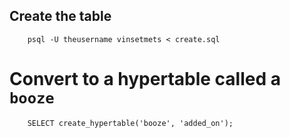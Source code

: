 ## Create the table

        psql -U theusername vinsetmets < create.sql

# Convert to a hypertable called a `booze`

        SELECT create_hypertable('booze', 'added_on');
